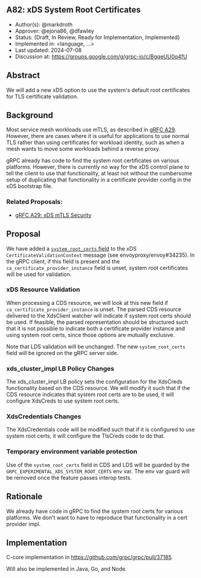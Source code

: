 A82: xDS System Root Certificates
----
* Author(s): @markdroth
* Approver: @ejona86, @dfawley
* Status: {Draft, In Review, Ready for Implementation, Implemented}
* Implemented in: <language, ...>
* Last updated: 2024-07-08
* Discussion at: https://groups.google.com/g/grpc-io/c/BgqeUU0q4fU

## Abstract

We will add a new xDS option to use the system's default root
certificates for TLS certificate validation.

## Background

Most service mesh workloads use mTLS, as described in [gRFC A29][A29].
However, there are cases where it is useful for applications to use
normal TLS rather than using certificates for workload identity, such as
when a mesh wants to move some workloads behind a reverse proxy.

gRPC already has code to find the system root certificates on various
platforms.  However, there is currently no way for the xDS control plane
to tell the client to use that functionality, at least not without the
cumbersome setup of duplicating that functionality in a certificate
provider config in the xDS bootstrap file.

### Related Proposals: 
* [gRFC A29: xDS mTLS Security][A29]

[A29]: A29-xds-tls-security.md

## Proposal

We have added a [`system_root_certs`
field](https://github.com/envoyproxy/envoy/blob/84d8fdd11e78013cd50596fa3b704e152512455e/api/envoy/extensions/transport_sockets/tls/v3/common.proto#L399)
to the xDS `CertificateValidationContext` message (see
envoyproxy/envoy#34235).  In the gRPC client, if this field is present
and the `ca_certificate_provider_instance` field is unset, system root
certificates will be used for validation.

### xDS Resource Validation

When processing a CDS resource, we will look at this new field if
`ca_certificate_provider_instance` is unset.  The parsed CDS resource
delivered to the XdsClient watcher will indicate if system root certs
should be used.  If feasible, the parsed representation should be
structured such that it is not possible to indicate both a certificate
provider instance and using system root certs, since those options are
mutually exclusive.

Note that LDS validation will be unchanged.  The new `system_root_certs`
field will be ignored on the gRPC server side.

### xds_cluster_impl LB Policy Changes

The xds_cluster_impl LB policy sets the configuration for the XdsCreds
functionality based on the CDS resource.  We will modify it such that if
the CDS resource indicates that system root certs are to be used, it
will configure XdsCreds to use system root certs.

### XdsCredentials Changes

The XdsCredentials code will be modified such that if it is configured
to use system root certs, it will configure the TlsCreds code to do that.

### Temporary environment variable protection

Use of the `system_root_certs` field in CDS and LDS will be guarded
by the `GRPC_EXPERIMENTAL_XDS_SYSTEM_ROOT_CERTS` env var.  The env var
guard will be removed once the feature passes interop tests.

## Rationale

We already have code in gRPC to find the system root certs for various
platforms.  We don't want to have to reproduce that functionality in a
cert provider impl.

## Implementation

C-core implementation in https://github.com/grpc/grpc/pull/37185.

Will also be implemented in Java, Go, and Node.
